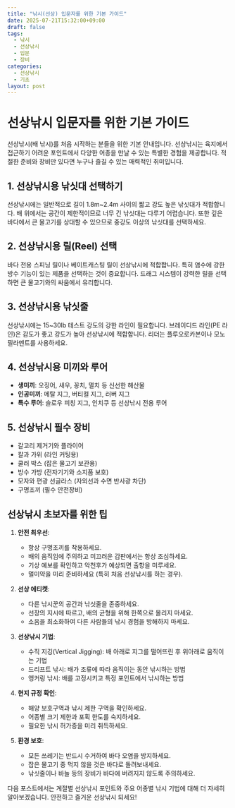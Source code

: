 ```yaml
---
title: "낚시(선상) 입문자를 위한 기본 가이드"
date: 2025-07-21T15:32:00+09:00
draft: false
tags: 
  - 낚시
  - 선상낚시
  - 입문
  - 장비
categories:
  - 선상낚시
  - 기초
layout: post
---
```


# 선상낚시 입문자를 위한 기본 가이드

선상낚시(배 낚시)를 처음 시작하는 분들을 위한 기본 안내입니다. 선상낚시는 육지에서 접근하기 어려운 포인트에서 다양한 어종을 만날 수 있는 특별한 경험을 제공합니다. 적절한 준비와 장비만 있다면 누구나 즐길 수 있는 매력적인 취미입니다.

## 1. 선상낚시용 낚싯대 선택하기

선상낚시에는 일반적으로 길이 1.8m~2.4m 사이의 짧고 강도 높은 낚싯대가 적합합니다. 배 위에서는 공간이 제한적이므로 너무 긴 낚싯대는 다루기 어렵습니다. 또한 깊은 바다에서 큰 물고기를 상대할 수 있으므로 중강도 이상의 낚싯대를 선택하세요.

## 2. 선상낚시용 릴(Reel) 선택

바다 전용 스피닝 릴이나 베이트캐스팅 릴이 선상낚시에 적합합니다. 특히 염수에 강한 방수 기능이 있는 제품을 선택하는 것이 중요합니다. 드래그 시스템이 강력한 릴을 선택하면 큰 물고기와의 싸움에서 유리합니다.

## 3. 선상낚시용 낚싯줄

선상낚시에는 15~30lb 테스트 강도의 강한 라인이 필요합니다. 브레이디드 라인(PE 라인)은 감도가 좋고 강도가 높아 선상낚시에 적합합니다. 리더는 플루오로카본이나 모노필라멘트를 사용하세요.

## 4. 선상낚시용 미끼와 루어

- **생미끼**: 오징어, 새우, 꽁치, 멸치 등 신선한 해산물
- **인공미끼**: 메탈 지그, 버티컬 지그, 러버 지그
- **특수 루어**: 슬로우 피칭 지그, 인치쿠 등 선상낚시 전용 루어

## 5. 선상낚시 필수 장비

- 갈고리 제거기와 플라이어
- 칼과 가위 (라인 커팅용)
- 쿨러 박스 (잡은 물고기 보관용)
- 방수 가방 (전자기기와 소지품 보호)
- 모자와 편광 선글라스 (자외선과 수면 반사광 차단)
- 구명조끼 (필수 안전장비)

## 선상낚시 초보자를 위한 팁

1. **안전 최우선**: 
   - 항상 구명조끼를 착용하세요.
   - 배의 움직임에 주의하고 미끄러운 갑판에서는 항상 조심하세요.
   - 기상 예보를 확인하고 악천후가 예상되면 출항을 미루세요.
   - 멀미약을 미리 준비하세요 (특히 처음 선상낚시를 하는 경우).

2. **선상 에티켓**:
   - 다른 낚시꾼의 공간과 낚싯줄을 존중하세요.
   - 선장의 지시에 따르고, 배의 균형을 위해 한쪽으로 몰리지 마세요.
   - 소음을 최소화하여 다른 사람들의 낚시 경험을 방해하지 마세요.

3. **선상낚시 기법**:
   - 수직 지깅(Vertical Jigging): 배 아래로 지그를 떨어뜨린 후 위아래로 움직이는 기법
   - 드리프트 낚시: 배가 조류에 따라 움직이는 동안 낚시하는 방법
   - 앵커링 낚시: 배를 고정시키고 특정 포인트에서 낚시하는 방법

4. **현지 규정 확인**: 
   - 해양 보호구역과 낚시 제한 구역을 확인하세요.
   - 어종별 크기 제한과 포획 한도를 숙지하세요.
   - 필요한 낚시 허가증을 미리 취득하세요.

5. **환경 보호**: 
   - 모든 쓰레기는 반드시 수거하여 바다 오염을 방지하세요.
   - 잡은 물고기 중 먹지 않을 것은 바다로 돌려보내세요.
   - 낚싯줄이나 바늘 등의 장비가 바다에 버려지지 않도록 주의하세요.

다음 포스트에서는 계절별 선상낚시 포인트와 주요 어종별 낚시 기법에 대해 더 자세히 알아보겠습니다. 안전하고 즐거운 선상낚시 되세요!